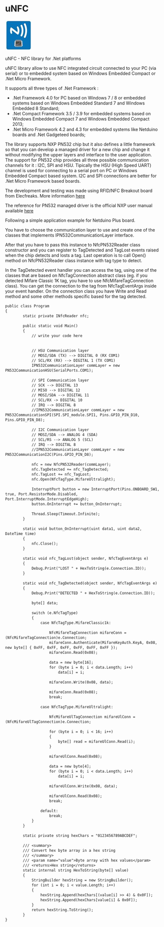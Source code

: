 # uNFC

![](images/uNFC.jpg)

uNFC - NFC library for .Net platforms

uNFC library allow to use NFC integrated circuit connected to your PC (via serial) or to embedded system based on Windows Embedded Compact or .Net Micro Framework.

It supports all three types of .Net Framework :

* .Net Framework 4.0 for PC based on Windows 7 / 8 or embedded systems based on Windows Embedded Standard 7 and Windows Embedded 8 Standard;
* .Net Compact Framework 3.5 / 3.9 for embedded systems based on Windows Embedded Compact 7 and Windows Embedded Compact 2013;
* .Net Micro Framework 4.2 and 4.3 for embedded systems like Netduino boards and .Net Gadgeteed boards;

The library supports NXP PN532 chip but it also defines a little framework so that you can develop a managed driver for a new chip and change it without modifying the upper layers and interface to the user application. The support for PN532 chip provides all three possible communication channels for it : I2C, SPI and HSU. Tipically the HSU (High Speed UART) channel is used for connecting to a serial port on PC or Windows Embedded Compact based system. I2C and SPI connections are better for .Net Micro Framework based boards.

The development and testing was made using RFID/NFC Breakout board from Elecfreaks.
More information [here](http://www.elecfreaks.com/store/rfid-nfc-c-82.html)

The reference for PN532 managed driver is the official NXP user manual available [here](http://www.nxp.com/documents/user_manual/141520.pdf)

Following a simple application example for Netduino Plus board.

You have to choose the communication layer to use and create one of the classes that implements IPN532CommunicationLayer interface.

After that you have to pass this instance to NfcPN532Reader class constructor and you can register to TagDetected and TagLost events raised when the chip detects and losts a tag.
Last operation is to call Open() method on NfcPN532Reader class instance with tag type to detect.

In the TagDetected event handler you can access the tag, using one of the classes that are based on NfcTagConnection abstract class (eg. if you detected Mifare Classic 1K tag, you have to use NfcMifareTagConnection class). You can get the connection to the tag from NfcTagEventArgs inside your event handler. On the connection class you have Write and Read method and some other methods specific based for the tag detected.

```
public class Program
{
        static private INfcReader nfc;

        public static void Main()
        {
            // write your code here

            
            // HSU Communication layer
            // MOSI/SDA (TX) --> DIGITAL 0 (RX COM1)
            // SCL/RX (RX) --> DIGITAL 1 (TX COM1)
            IPN532CommunicationLayer commLayer = new PN532CommunicationHSU(SerialPorts.COM1);

            // SPI Communication layer
            // SCK --> DIGITAL 13
            // MISO --> DIGITAL 12
            // MOSI/SDA --> DIGITAL 11
            // SCL/RX -> DIGITAL 10
            // IRQ --> DIGITAL 8
            //IPN532CommunicationLayer commLayer = new PN532CommunicationSPI(SPI.SPI_module.SPI1, Pins.GPIO_PIN_D10, Pins.GPIO_PIN_D8);

            // I2C Communication layer
            // MOSI/SDA --> ANALOG 4 (SDA)
            // SCL/RS --> ANALOG 5 (SCL)
            // IRQ --> DIGITAL 8
            //IPN532CommunicationLayer commLayer = new PN532CommunicationI2C(Pins.GPIO_PIN_D8);
                        
            nfc = new NfcPN532Reader(commLayer);
            nfc.TagDetected += nfc_TagDetected;
            nfc.TagLost += nfc_TagLost;
            nfc.Open(NfcTagType.MifareUltralight);

            InterruptPort button = new InterruptPort(Pins.ONBOARD_SW1, true, Port.ResistorMode.Disabled, Port.InterruptMode.InterruptEdgeHigh);
            button.OnInterrupt += button_OnInterrupt;
            
            Thread.Sleep(Timeout.Infinite);
        }

        static void button_OnInterrupt(uint data1, uint data2, DateTime time)
        {
            nfc.Close();
        }

        static void nfc_TagLost(object sender, NfcTagEventArgs e)
        {
            Debug.Print("LOST " + HexToString(e.Connection.ID));
        }

        static void nfc_TagDetected(object sender, NfcTagEventArgs e)
        {
            Debug.Print("DETECTED " + HexToString(e.Connection.ID));

            byte[] data;

            switch (e.NfcTagType)
            {
                case NfcTagType.MifareClassic1k:
                    
                    NfcMifareTagConnection mifareConn = (NfcMifareTagConnection)e.Connection;
                    mifareConn.Authenticate(MifareKeyAuth.KeyA, 0x08, new byte[] { 0xFF, 0xFF, 0xFF, 0xFF, 0xFF, 0xFF });
                    mifareConn.Read(0x08);

                    data = new byte[16];
                    for (byte i = 0; i < data.Length; i++)
                        data[i] = i;

                    mifareConn.Write(0x08, data);

                    mifareConn.Read(0x08);
                    break;

                case NfcTagType.MifareUltralight:

                    NfcMifareUlTagConnection mifareUlConn = (NfcMifareUlTagConnection)e.Connection;

                    for (byte i = 0; i < 16; i++)
                    {
                        byte[] read = mifareUlConn.Read(i);
                    }

                    mifareUlConn.Read(0x08);

                    data = new byte[4];
                    for (byte i = 0; i < data.Length; i++)
                        data[i] = i;

                    mifareUlConn.Write(0x08, data);

                    mifareUlConn.Read(0x08);
                    break;

                default:
                    break;
            }
        }

        static private string hexChars = "0123456789ABCDEF";

        /// <summary>
        /// Convert hex byte array in a hex string
        /// </summary>
        /// <param name="value">Byte array with hex values</param>
        /// <returns>Hex string</returns>
        static internal string HexToString(byte[] value)
        {
            StringBuilder hexString = new StringBuilder();
            for (int i = 0; i < value.Length; i++)
            {
                hexString.Append(hexChars[(value[i] >> 4) & 0x0F]);
                hexString.Append(hexChars[value[i] & 0x0F]);
            }
            return hexString.ToString();
        }
}
```
